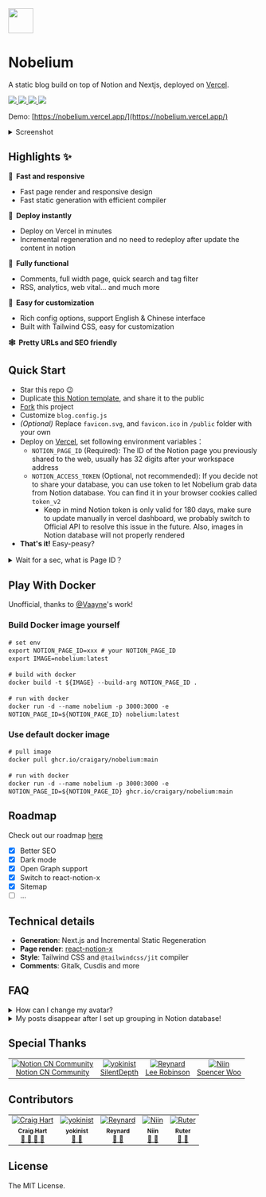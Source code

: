 <img src="https://cdn.statically.io/gh/craigary/nobelium/main/Nobelium-Logo.svg" width="50" height="50">

# Nobelium

A static blog build on top of Notion and Nextjs, deployed on [Vercel](https://vercel.com?utm_source=Craigary&utm_campaign=oss).

<p>
  <a aria-label="GitHub commit activity" href="https://github.com/craigary/nobelium/commits/main" title="GitHub commit activity">
    <img src="https://img.shields.io/github/commit-activity/m/craigary/nobelium?style=for-the-badge">
  </a>
  <a aria-label="GitHub contributors" href="https://github.com/craigary/nobelium/graphs/contributors" title="GitHub contributors">
    <img src="https://img.shields.io/github/contributors/craigary/nobelium?color=orange&style=for-the-badge">
  </a>
  <a aria-label="Build status" href="#" title="Build status">
    <img src="https://img.shields.io/github/deployments/craigary/nobelium/Preview?logo=Vercel&style=for-the-badge">
  </a>
   <a aria-label="Powered by Vercel" href="https://vercel.com?utm_source=Craigary&utm_campaign=oss" title="Powered by Vercel">
    <img src="https://www.datocms-assets.com/31049/1618983297-powered-by-vercel.svg" height="28">
  </a>
</p>

Demo: [https://nobelium.vercel.app/](https://nobelium.vercel.app/)

<details><summary>Screenshot</summary>
<img src="https://github.com/craigary/nobelium/blob/main/desktop.png?raw=true">
</details>

## Highlights ✨

**🚀 &nbsp;Fast and responsive**

- Fast page render and responsive design
- Fast static generation with efficient compiler

**🤖 &nbsp;Deploy instantly**

- Deploy on Vercel in minutes
- Incremental regeneration and no need to redeploy after update the content in notion

**🚙 &nbsp;Fully functional**

- Comments, full width page, quick search and tag filter
- RSS, analytics, web vital... and much more

**🎨 &nbsp;Easy for customization**

- Rich config options, support English & Chinese interface
- Built with Tailwind CSS, easy for customization

**🕸 &nbsp;Pretty URLs and SEO friendly**

## Quick Start

- Star this repo 😉
- Duplicate [this Notion template](https://craigary.notion.site/866916e3b939468b9b6f1d47dce99f9c), and share it to the public
- [Fork](https://github.com/craigary/nobelium/fork) this project
- Customize `blog.config.js`
- _(Optional)_ Replace `favicon.svg`, and `favicon.ico` in `/public` folder with your own
- Deploy on [Vercel](https://vercel.com), set following environment variables：
  - `NOTION_PAGE_ID` (Required): The ID of the Notion page you previously shared to the web, usually has 32 digits after your workspace address
  - `NOTION_ACCESS_TOKEN` (Optional, not recommended): If you decide not to share your database, you can use token to let Nobelium grab data from Notion database. You can find it in your browser cookies called `token_v2`
    - Keep in mind Notion token is only valid for 180 days, make sure to update manually in vercel dashboard, we probably switch to Official API to resolve this issue in the future. Also, images in Notion database will not properly rendered
- **That's it!** Easy-peasy?

<details><summary>Wait for a sec, what is Page ID？</summary>
  <img src="https://github.com/craigary/nobelium/blob/main/pageid.png?raw=true">
</details>

## Play With Docker

Unofficial, thanks to [@Vaayne](https://github.com/craigary/nobelium/pull/157)'s work!

### Build Docker image yourself
```
# set env
export NOTION_PAGE_ID=xxx # your NOTION_PAGE_ID
export IMAGE=nobelium:latest

# build with docker
docker build -t ${IMAGE} --build-arg NOTION_PAGE_ID .

# run with docker
docker run -d --name nobelium -p 3000:3000 -e NOTION_PAGE_ID=${NOTION_PAGE_ID} nobelium:latest
```

### Use default docker image
```
# pull image
docker pull ghcr.io/craigary/nobelium:main

# run with docker
docker run -d --name nobelium -p 3000:3000 -e NOTION_PAGE_ID=${NOTION_PAGE_ID} ghcr.io/craigary/nobelium:main
```

## Roadmap

Check out our roadmap [here](https://craigary.notion.site/Public-Roadmap-89d184e51653445ab5b347e4efac079e)

- [x] Better SEO
- [x] Dark mode
- [x] Open Graph support
- [x] Switch to react-notion-x
- [x] Sitemap
- [ ] ...

## Technical details

- **Generation**: Next.js and Incremental Static Regeneration
- **Page render**: [react-notion-x](https://github.com/NotionX/react-notion-x)
- **Style**: Tailwind CSS and `@tailwindcss/jit` compiler
- **Comments**: Gitalk, Cusdis and more

## FAQ

<details>
  <summary>How can I change my avatar?</summary>
  Nobelium fetches avatars from <a href="https://gravatar.com">Gravatar</a>. You need to set your avatar there with <strong>the same email address</strong> that you defined in <code>blog.config.js</code>.
</details>
<details>
  <summary>My posts disappear after I set up grouping in Notion database!</summary>
  Nobelium currently doesn’t support Notion database grouping. If you really want to manage your posts by groups, you can create views with filters instead.
</details>

## Special Thanks

<table><tr align="left">
  <td align="center"><a href="https://notion.so/cnotion" title="Notion CN Community"><img src="https://avatars.githubusercontent.com/u/4792552" width="64px;"alt="Notion CN Community"/></a><br/><a href="https://notion.so/cnotion" title="Notion CN Community">Notion CN Community</a></td>
  <td align="center"><a href="https://twitter.com/SilentDepthCN" title="SilentDepth"><img src="https://avatars.githubusercontent.com/u/7194254" width="64px;" alt="yokinist"/></a><br/><a href="https://twitter.com/SilentDepthCN" title="SilentDepth">SilentDepth</a></td>
  <td align="center"><a href="https://leerob.io/" title="Lee Robinson"><img src="https://avatars.githubusercontent.com/u/9113740" width="64px;" alt="Reynard"/></a><br/><a href="https://leerob.io" title="Lee Robinson">Lee Robinson</a></td>
  <td align="center"><a href="https://spencerwoo.com/" title="Spencer Woo"><img src="https://avatars.githubusercontent.com/u/32114380" width="64px;" alt="Niin"/></a><br/><a href="https://spencerwoo.com" title="Spencer Woo">Spencer Woo</a></td>
</tr></table>

## Contributors

<table><tr align="left">
  <td align="center"><a href="https://github.com/craigary"><img src="https://avatars.githubusercontent.com/u/10571717" width="64px;"alt="Craig Hart"/><br/><sub><b>Craig Hart</b></sub></a><br/><a href="https://github.com/craigary/nobelium/commits?author=craigary" title="Owner" >🎫 🔧 🎨 🐛</a></td>
  <td align="center"><a href="https://github.com/yokinist"><img src="https://avatars.githubusercontent.com/u/19779874" width="64px;" alt="yokinist"/><br/><sub><b>yokinist</b></sub></a><br/><a href="https://github.com/craigary/nobelium/commits?author=yokinist" title="yokinist" >🔧 🐛</a></td>
  <td align="center"><a href="https://github.com/reycn"><img src="https://avatars.githubusercontent.com/u/11225092" width="64px;" alt="Reynard"/><br/><sub><b>Reynard</b></sub></a><br/><a href="https://github.com/craigary/nobelium/commits?author=reycn" title="Reynard" > 🎨 🐛</a></td>
  <td align="center"><a href="https://github.com/Niinjoy"><img src="https://avatars.githubusercontent.com/u/39721307" width="64px;" alt="Niin"/><br/><sub><b>Niin</b></sub></a><br/><a href="https://github.com/craigary/nobelium/commits?author=Niinjoy" title="Niin" >🔧 🐛</a></td>
  <td align="center"><a href="https://github.com/ruter"><img src="https://avatars.githubusercontent.com/u/8568876" width="64px;" alt="Ruter"/><br/><sub><b>Ruter</b></sub></a><br/><a href="https://github.com/craigary/nobelium/commits?author=ruter" title="Ruter" >🔧 🐛</a></td>
</tr></table>

## License

The MIT License.
